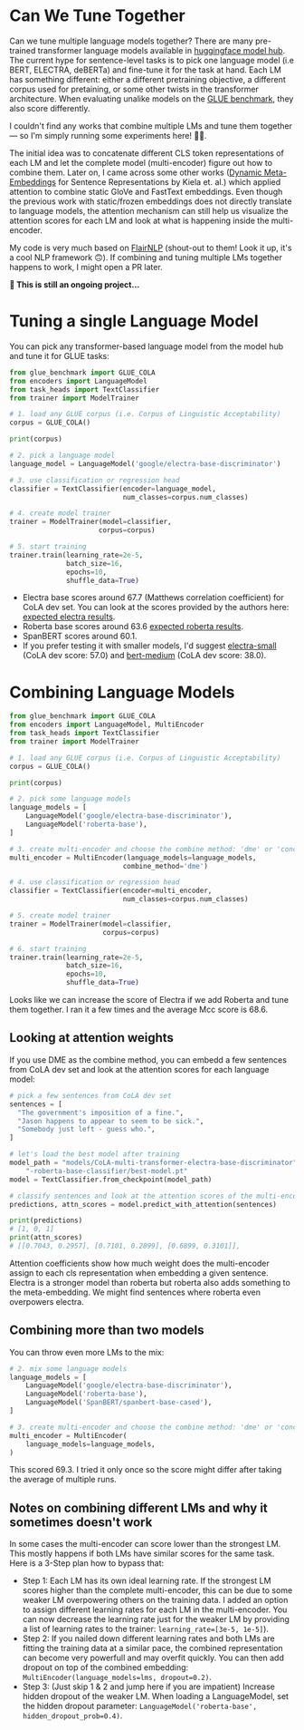 # Can We Tune Together

Can we tune multiple language models together? There are many pre-trained transformer language models available in [huggingface model hub](https://huggingface.co/models). The current hype for sentence-level tasks is to pick one language model (i.e BERT, ELECTRA, deBERTa) and fine-tune it for the task at hand. Each LM has something different: either a different pretraining objective, a different corpus used for pretaining, or some other twists in the transformer architecture. When evaluating unalike models on the [GLUE benchmark](https://gluebenchmark.com/), they also score differently.

I couldn't find any works that combine multiple LMs and tune them together — so I'm simply running some experiments here! 🤷‍♂️. 

The initial idea was to concatenate different CLS token representations of each LM and let the complete model (multi-encoder) figure out how to combine them. Later on, I came across some other works ([Dynamic Meta-Embeddings](https://arxiv.org/abs/1804.07983) for Sentence Representations by Kiela et. al.) which applied attention to combine static GloVe and FastText embeddings. Even though the previous work with static/frozen embeddings does not directly translate to language models, the attention mechanism can still help us visualize the attention scores for each LM and look at what is happening inside the multi-encoder.

My code is very much based on [FlairNLP](https://github.com/flairNLP/flair) (shout-out to them! Look it up, it's a cool NLP framework 🙃). If combining and tuning multiple LMs together happens to work, I might open a PR later.

__🔁 This is still an ongoing project...__

# Tuning a single Language Model

You can pick any transformer-based language model from the model hub and tune it for GLUE tasks:

```python
from glue_benchmark import GLUE_COLA
from encoders import LanguageModel
from task_heads import TextClassifier
from trainer import ModelTrainer

# 1. load any GLUE corpus (i.e. Corpus of Linguistic Acceptability)
corpus = GLUE_COLA()

print(corpus)

# 2. pick a language model
language_model = LanguageModel('google/electra-base-discriminator')

# 3. use classification or regression head
classifier = TextClassifier(encoder=language_model,
                            num_classes=corpus.num_classes)

# 4. create model trainer
trainer = ModelTrainer(model=classifier,
                      corpus=corpus)

# 5. start training
trainer.train(learning_rate=2e-5,
              batch_size=16,
              epochs=10,
              shuffle_data=True)
```

- Electra base scores around 67.7 (Matthews correlation coefficient) for CoLA dev set. You can look at the scores provided by the authors here: [expected electra results](https://github.com/google-research/electra).
- Roberta base scores around 63.6 [expected roberta results](https://github.com/pytorch/fairseq/tree/master/examples/roberta).
- SpanBERT scores around 60.1.
- If you prefer testing it with smaller models, I'd suggest [electra-small](https://huggingface.co/prajjwal1/bert-medium) (CoLA dev score: 57.0) and [bert-medium]() (CoLA dev score: 38.0).

# Combining Language Models

```python
from glue_benchmark import GLUE_COLA
from encoders import LanguageModel, MultiEncoder
from task_heads import TextClassifier
from trainer import ModelTrainer

# 1. load any GLUE corpus (i.e. Corpus of Linguistic Acceptability)
corpus = GLUE_COLA()

print(corpus)

# 2. pick some language models
language_models = [
    LanguageModel('google/electra-base-discriminator'),
    LanguageModel('roberta-base'),
]

# 3. create multi-encoder and choose the combine method: 'dme' or 'concat'
multi_encoder = MultiEncoder(language_models=language_models,
                            combine_method='dme')

# 4. use classification or regression head
classifier = TextClassifier(encoder=multi_encoder,
                            num_classes=corpus.num_classes)

# 5. create model trainer
trainer = ModelTrainer(model=classifier,
                       corpus=corpus)

# 6. start training
trainer.train(learning_rate=2e-5,
              batch_size=16,
              epochs=10,
              shuffle_data=True)
```

Looks like we can increase the score of Electra if we add Roberta and tune them together. I ran it a few times and the average Mcc score is 68.6.

## Looking at attention weights

If you use DME as the combine method, you can embedd a few sentences from CoLA dev set and look at the attention scores for each language model:

```python
# pick a few sentences from CoLA dev set
sentences = [
  "The government's imposition of a fine.",
  "Jason happens to appear to seem to be sick.",
  "Somebody just left - guess who.",
]

# let's load the best model after training
model_path = "models/CoLA-multi-transformer-electra-base-discriminator" \
    "-roberta-base-classifier/best-model.pt"
model = TextClassifier.from_checkpoint(model_path)

# classify sentences and look at the attention scores of the multi-encoder
predictions, attn_scores = model.predict_with_attention(sentences)

print(predictions)
# [1, 0, 1]
print(attn_scores)
# [[0.7043, 0.2957], [0.7101, 0.2899], [0.6899, 0.3101]],

```

Attention coefficients show how much weight does the multi-encoder assign to each cls representation when embedding a given sentence. Electra is a stronger model than roberta but roberta also adds something to the meta-embedding. We might find sentences where roberta even overpowers electra.


## Combining more than two models

You can throw even more LMs to the mix:

```python
# 2. mix some language models
language_models = [
    LanguageModel('google/electra-base-discriminator'),
    LanguageModel('roberta-base'),
    LanguageModel('SpanBERT/spanbert-base-cased'),
]

# 3. create multi-encoder and choose the combine method: 'dme' or 'concat'
multi_encoder = MultiEncoder(
    language_models=language_models,
)
```

This scored 69.3. I tried it only once so the score might differ after taking the average of multiple runs.

## Notes on combining different LMs and why it sometimes doesn't work

In some cases the multi-encoder can score lower than the strongest LM. This mostly happens if both LMs have similar scores for the same task. Here is a 3-Step plan how to bypass that:

- Step 1: Each LM has its own ideal learning rate. If the strongest LM scores higher than the complete multi-encoder, this can be due to some weaker LM overpowering others on the training data. I added an option to assign different learning rates for each LM in the multi-encoder. You can now decrease the learning rate just for the weaker LM by providing a list of learning rates to the trainer: `learning_rate=[3e-5, 1e-5]`).
- Step 2: If you nailed down different learning rates and both LMs are fitting the training data at a similar pace, the combined representation can become very powerfull and may overfit quickly. You can then add dropout on top of the combined embedding: `MultiEncoder(language_models=lms, dropout=0.2)`.
- Step 3: (Just skip 1 & 2 and jump here if you are impatient) Increase hidden dropout of the  weaker LM. When loading a LanguageModel, set the hidden dropout parameter: `LanguageModel('roberta-base', hidden_dropout_prob=0.4)`.


